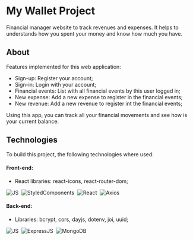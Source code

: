 # My Wallet Project
Financial manager website to track revenues and expenses. It helps to understands how you spent your money and know how much you have.

## About
Features implemented for this web application:
- Sign-up: Register your account;
- Sign-in: Login with your account;
- Financial events: List with all financial events by this user logged in;
- New expense: Add a new expense to register in the financial events;
- New revenue: Add a new revenue to register int the financial events;

Using this app, you can track all your financial movements and see how is your current balance.

## Technologies
To build this project, the following technologies where used:
#### Front-end:
- React libraries: react-icons, react-router-dom;

![JS](https://img.shields.io/badge/JavaScript-323330?style=for-the-badge&logo=javascript&logoColor=F7DF1E)&nbsp;
![StyledComponents]( https://img.shields.io/badge/styled--components-DB7093?style=for-the-badge&logo=styled-components&logoColor=white)&nbsp;
![React](https://img.shields.io/badge/React-20232A?style=for-the-badge&logo=react&logoColor=61DAFB)&nbsp;
![Axios](https://img.shields.io/badge/axios-671ddf?&style=for-the-badge&logo=axios&logoColor=white)&nbsp;


#### Back-end:
- Libraries: bcrypt, cors, dayjs, dotenv, joi, uuid;

![JS](https://img.shields.io/badge/JavaScript-323330?style=for-the-badge&logo=javascript&logoColor=F7DF1E)&nbsp;
![ExpressJS](https://img.shields.io/badge/Express%20js-000000?style=for-the-badge&logo=express&logoColor=white)&nbsp;
![MongoDB](https://img.shields.io/badge/MongoDB-4EA94B?style=for-the-badge&logo=mongodb&logoColor=white)&nbsp;
